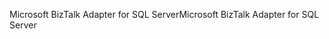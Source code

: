 <span data-ttu-id="fe9bc-101">Microsoft BizTalk Adapter for SQL Server</span><span class="sxs-lookup"><span data-stu-id="fe9bc-101">Microsoft BizTalk Adapter for SQL Server</span></span>